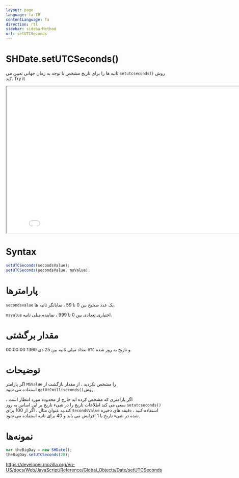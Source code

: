 ```yaml
---
layout: page
language: fa-IR
contentLanguage: fa
direction: rtl
sidebar: sidebarMethod
url: setUTCSeconds
---
```


# SHDate.setUTCSeconds()

روش <code dir = "ltr">setutcseconds()</code> ثانیه ها را برای تاریخ مشخص با توجه به زمان جهانی تعیین می کند.
Try it

<iframe style="width: 830px; height: 460px;" src="/SHDateTime-js/examples/live.html?function=setUTCSeconds" title="MDN Web Docs Interactive Example" loading="lazy"></iframe>
<br/>

# Syntax

```js
setUTCSeconds(secondsValue);
setUTCSeconds(secondsValue, msValue);
```

# پارامترها

<code dir = "ltr">secondsvalue</code>
یک عدد صحیح بین 0 تا 59 ، نمایانگر ثانیه ها.

<code dir = "ltr">msvalue</code>
اختیاری.تعدادی بین 0 تا 999 ، نماینده میلی ثانیه.

# مقدار برگشتی

تعداد میلی ثانیه بین 25 دی 1390 00:00:00 `UTC` و تاریخ به روز شده.

# توضیحات

اگر پارامتر `MSValue` را مشخص نکردید ، از مقدار بازگشت از روش<code dir = "ltr">getUtCmilliseconds()</code> استفاده می شود.

اگر پارامتری که مشخص کرده اید خارج از محدوده مورد انتظار است ، <code dir = "ltr">setutcseconds()</code> سعی می کند اطلاعات تاریخ را در شیء تاریخ بر این اساس به روز کند.به عنوان مثال ، اگر از 100 برای `SecondsValue` استفاده کنید ، دقیقه های ذخیره شده در شیء تاریخ با 1 افزایش می یابد و 40 برای ثانیه استفاده می شود.

# نمونه‌ها

```js
var theBigDay = new SHDate();
theBigDay.setUTCSeconds(20);
```

https://developer.mozilla.org/en-US/docs/Web/JavaScript/Reference/Global_Objects/Date/setUTCSeconds
